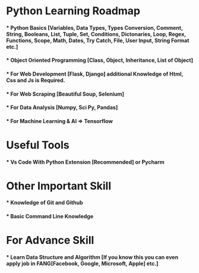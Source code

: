 # Python Learning Roadmap
#### * Python Basics [Variables, Data Types, Types Conversion, Comment, String, Booleans, List, Tuple, Set, Conditions, Dictonaries, Loop, Regex, Functions, Scope, Math, Dates, Try Catch, File, User Input, String Format etc.]
#### * Object Oriented Programming [Class, Object, Inheritance, List of Object]
#### * For Web Development [Flask, Django] additional Knowledge of Html, Css and Js is Required.
#### * For Web Scraping [Beautiful Soup, Selenium]
#### * For Data Analysis [Numpy, Sci Py, Pandas]
#### * For Machine Learning & AI => Tensorflow

# Useful Tools
#### * Vs Code With Python Extension [Recommended] or Pycharm

# Other Important Skill
#### * Knowledge of Git and Github
#### * Basic Command Line Knowledge


# For Advance Skill 
#### * Learn Data Structure and Algorithm [If you know this you can even apply job in FANG[Facebook, Google, Microsoft, Apple] etc.]
